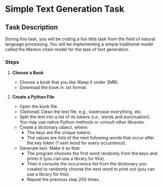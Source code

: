 # Simple Text Generation Task

## Task Description
During this task, you will be coding a fun little task from the field of natural language processing. You will be implementing a simple traditional model called the Markov chain model for the task of text generation.

### Steps

1. **Choose a Book**
    - Choose a book that you like (Keep it under 3MB).
    - Download the book in .txt format.

2. **Create a Python File**
    - Open the book file.
    - (Optional) Clean the text file, e.g., lowercase everything, etc.
    - Split the text into a list of its tokens (i.e., words and punctuation). You may use native Python methods or consult other libraries.
    - Create a dictionary object, where:
        - The keys are the unique tokens.
        - The values are lists of the next following words that occur after the key token (1 next word for every occurrence).
    - Generate text. Make it so that:
        - The program chooses the first word randomly from the keys and prints it (you can use a library for this).
        - Then it consults the occurrence list from the dictionary you created to randomly choose the next word to print out (you can use a library for this).
        - Repeat the previous step 200 times.
